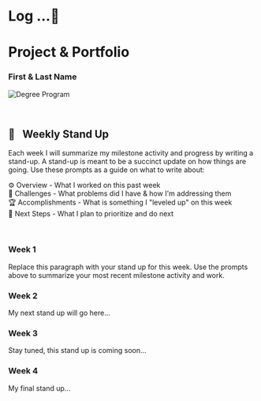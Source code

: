 # Log ...🚀

# Project & Portfolio

### First & Last Name

![Degree Program](https://img.shields.io/badge/degree-web%20development-blue.svg)&nbsp;

<br>

## 📢 &nbsp; Weekly Stand Up

Each week I will summarize my milestone activity and progress by writing a stand-up. A stand-up is meant to be a succinct update on how things are going. Use these prompts as a guide on what to write about:

⚙️ Overview - What I worked on this past week
<br>
🌵 Challenges - What problems did I have & how I'm addressing them
<br>
🏆 Accomplishments - What is something I "leveled up" on this week
<br>
🔮 Next Steps - What I plan to prioritize and do next

<br>

### Week 1

Replace this paragraph with your stand up for this week. Use the prompts above to summarize your most recent milestone activity and work.

### Week 2

My next stand up will go here...

### Week 3

Stay tuned, this stand up is coming soon...

### Week 4

My final stand up...

<br>
